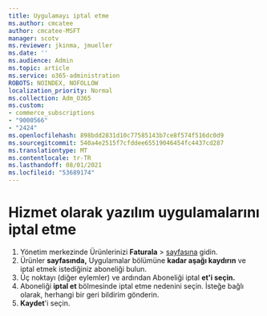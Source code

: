 ```yaml
---
title: Uygulamayı iptal etme
ms.author: cmcatee
author: cmcatee-MSFT
manager: scotv
ms.reviewer: jkinma, jmueller
ms.date: ''
ms.audience: Admin
ms.topic: article
ms.service: o365-administration
ROBOTS: NOINDEX, NOFOLLOW
localization_priority: Normal
ms.collection: Adm_O365
ms.custom:
- commerce_subscriptions
- "9000566"
- "2424"
ms.openlocfilehash: 898bdd2831d10c77585143b7ce8f574f516dc0d9
ms.sourcegitcommit: 540a4e2515f7cfddee65519046454fc4437cd287
ms.translationtype: MT
ms.contentlocale: tr-TR
ms.lasthandoff: 08/01/2021
ms.locfileid: "53689174"
---
```

# <a name="how-to-cancel-software-as-a-service-apps"></a>Hizmet olarak yazılım uygulamalarını iptal etme

1. Yönetim merkezinde Ürünlerinizi **Faturala**  >  [sayfasına](https://go.microsoft.com/fwlink/p/?linkid=842054) gidin.
2. Ürünler **sayfasında,** Uygulamalar bölümüne **kadar aşağı kaydırın** ve iptal etmek istediğiniz aboneliği bulun. 
3. Üç noktayı (diğer eylemler) ve ardından Aboneliği iptal **et'i seçin.**
4. Aboneliği **iptal et** bölmesinde iptal etme nedenini seçin. İsteğe bağlı olarak, herhangi bir geri bildirim gönderin.
5. **Kaydet**'i seçin.